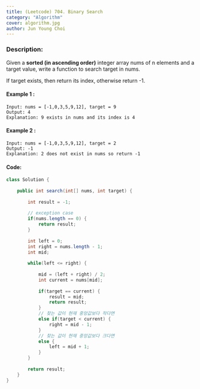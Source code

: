 ```yaml
---
title: (Leetcode) 704. Binary Search
category: "Algorithm"
cover: algorithm.jpg
author: Jun Young Choi
---
```


### Description:  

Given a **sorted (in ascending order)** integer array nums of n elements and a target value, write a function to search target in nums.  
  
If target exists, then return its index, otherwise return -1.

#### Example 1 :

```
Input: nums = [-1,0,3,5,9,12], target = 9
Output: 4
Explanation: 9 exists in nums and its index is 4
```

#### Example 2 :
```text
Input: nums = [-1,0,3,5,9,12], target = 2
Output: -1
Explanation: 2 does not exist in nums so return -1
```


#### Code:
~~~java
class Solution {
    
    public int search(int[] nums, int target) {
        
        int result = -1;
        
        // exception case
        if(nums.length == 0) {
            return result;
        }
        
        int left = 0;
        int right = nums.length - 1;
        int mid;
        
        while(left <= right) {
            
            mid = (left + right) / 2;
            int current = nums[mid];
            
            if(target == current) {
                result = mid;
                return result;
            }
            // 찾는 값이 현재 중앙값보다 작다면
            else if(target < current) {
                right = mid - 1;
            } 
            // 찾는 값이 현재 중앙값보다 크다면
            else {
                left = mid + 1;
            }
        }
        
        return result;
    }
}
~~~
